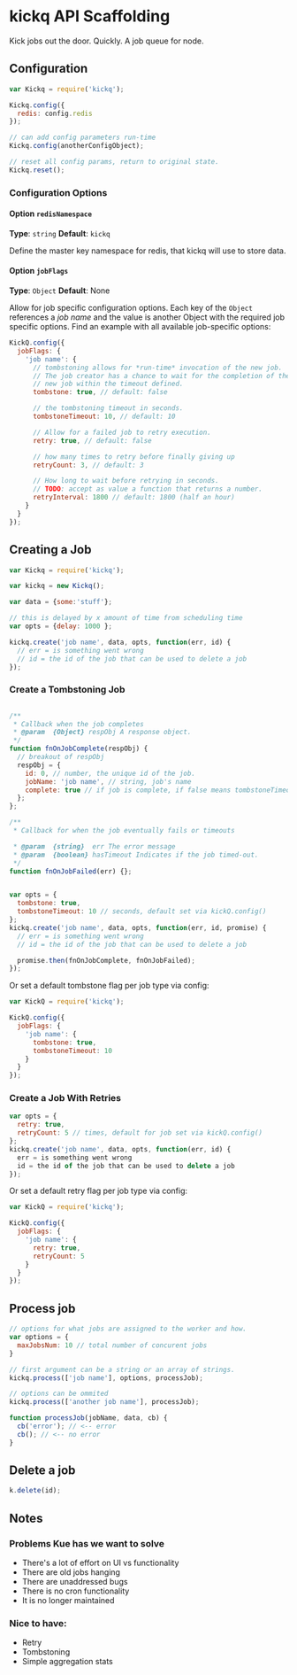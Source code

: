 # kickq API Scaffolding

Kick jobs out the door. Quickly.
A job queue for node.

## Configuration
```js
var Kickq = require('kickq');

Kickq.config({
  redis: config.redis
});

// can add config parameters run-time
Kickq.config(anotherConfigObject);

// reset all config params, return to original state.
Kickq.reset();

```

### Configuration Options


#### Option `redisNamespace`

**Type**: `string` **Default**: `kickq`

Define the master key namespace for redis, that kickq will use to store data.

#### Option `jobFlags`

**Type**: `Object` **Default**: None

Allow for job specific configuration options. Each key of the `Object` references a *job name* and the value is another Object with the required job specific options. Find an example with all available job-specific options:

```js
KickQ.config({
  jobFlags: {
    'job name': {
      // tombstoning allows for *run-time* invocation of the new job.
      // The job creator has a chance to wait for the completion of the
      // new job within the timeout defined.
      tombstone: true, // default: false

      // the tombstoning timeout in seconds.
      tombstoneTimeout: 10, // default: 10

      // Allow for a failed job to retry execution.
      retry: true, // default: false

      // how many times to retry before finally giving up
      retryCount: 3, // default: 3

      // How long to wait before retrying in seconds.
      // TODO: accept as value a function that returns a number.
      retryInterval: 1800 // default: 1800 (half an hour)
    }
  }
});
```


## Creating a Job

```js
var Kickq = require('kickq');

var kickq = new Kickq();

var data = {some:'stuff'};

// this is delayed by x amount of time from scheduling time
var opts = {delay: 1000 };

kickq.create('job name', data, opts, function(err, id) {
  // err = is something went wrong
  // id = the id of the job that can be used to delete a job
});
```


### Create a Tombstoning Job

```js

/**
 * Callback when the job completes
 * @param  {Object} respObj A response object.
 */
function fnOnJobComplete(respObj) {
  // breakout of respObj
  respObj = {
    id: 0, // number, the unique id of the job.
    jobName: 'job name', // string, job's name
    complete: true // if job is complete, if false means tombstoneTimeout expired
  };
};

/**
 * Callback for when the job eventually fails or timeouts

 * @param  {string}  err The error message
 * @param  {boolean} hasTimeout Indicates if the job timed-out.
 */
function fnOnJobFailed(err) {};


var opts = {
  tombstone: true,
  tombstoneTimeout: 10 // seconds, default set via kickQ.config()
};
kickq.create('job name', data, opts, function(err, id, promise) {
  // err = is something went wrong
  // id = the id of the job that can be used to delete a job

  promise.then(fnOnJobComplete, fnOnJobFailed);
});
```

Or set a default tombstone flag per job type via config:

```js
var KickQ = require('kickq');

KickQ.config({
  jobFlags: {
    'job name': {
      tombstone: true,
      tombstoneTimeout: 10
    }
  }
});
```


### Create a Job With Retries

```js
var opts = {
  retry: true,
  retryCount: 5 // times, default for job set via kickQ.config()
};
kickq.create('job name', data, opts, function(err, id) {
  err = is something went wrong
  id = the id of the job that can be used to delete a job
});
```

Or set a default retry flag per job type via config:

```js
var KickQ = require('kickq');

KickQ.config({
  jobFlags: {
    'job name': {
      retry: true,
      retryCount: 5
    }
  }
});
```


## Process job
```js
// options for what jobs are assigned to the worker and how.
var options = {
  maxJobsNum: 10 // total number of concurent jobs
}

// first argument can be a string or an array of strings.
kickq.process(['job name'], options, processJob);

// options can be ommited
kickq.process(['another job name'], processJob);

function processJob(jobName, data, cb) {
  cb('error'); // <-- error
  cb(); // <-- no error
}
```

## Delete a job
```js
k.delete(id);
```

## Notes

### Problems Kue has we want to solve
* There's a lot of effort on UI vs functionality
* There are old jobs hanging
* There are unaddressed bugs
* There is no cron functionality
* It is no longer maintained


### Nice to have:
* Retry
* Tombstoning
* Simple aggregation stats
